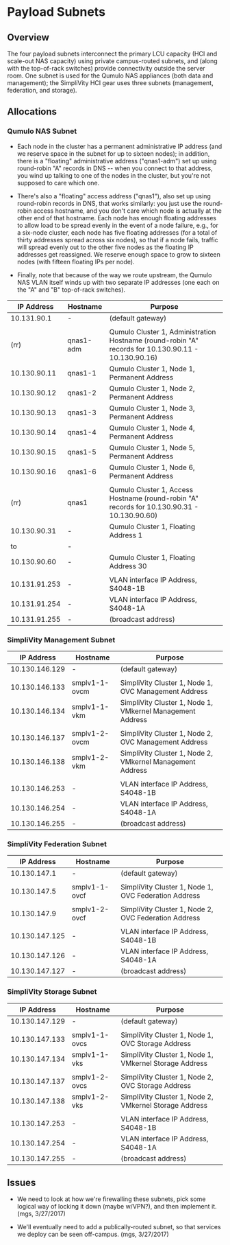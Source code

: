 # Payload Subnets

## Overview

The four payload subnets interconnect the primary LCU capacity (HCI and scale-out NAS capacity) 
using private campus-routed subnets, and (along with the top-of-rack switches) provide 
connectivity outside the server room.  One subnet is used for the Qumulo NAS appliances 
(both data and management); the SimpliVity HCI gear uses three subnets (management, 
federation, and storage).

## Allocations

### Qumulo NAS Subnet

*   Each node in the cluster has a permanent administrative IP address (and we reserve space
    in the subnet for up to sixteen nodes); in addition, there is a "floating" administrative
    address ("qnas1-adm") set up using round-robin "A" records in DNS -- when you connect to
    that address, you wind up talking to one of the nodes in the cluster, but you're not
    supposed to care which one.
    
*   There's also a "floating" access address ("qnas1"), also set up using round-robin records
    in DNS, that works similarly: you just use the round-robin access hostname, and you don't
    care which node is actually at the other end of that hostname.  Each node has enough
    floating addresses to allow load to be spread evenly in the event of a node failure,
    e.g., for a six-node cluster, each node has five floating addresses (for a total of thirty
    addresses spread across six nodes), so that if a node fails, traffic will spread evenly
    out to the other five nodes as the floating IP addresses get reassigned.  We reserve 
    enough space to grow to sixteen nodes (with fifteen floating IPs per node).
    
*   Finally, note that because of the way we route upstream, the Qumulo NAS VLAN itself winds
    up with two separate IP addresses (one each on the "A" and "B" top-of-rack switches).

| IP Address     | Hostname      | Purpose                                                                                             |
| -------------- | ------------- | --------------------------------------------------------------------------------------------------- |
| 10.131.90.1    | -             | (default gateway)                                                                                   |
||||
| (rr)           | qnas1-adm     | Qumulo Cluster 1, Administration Hostname (round-robin "A" records for 10.130.90.11 - 10.130.90.16) |
| 10.130.90.11   | qnas1-1       | Qumulo Cluster 1, Node 1, Permanent Address                                                         |
| 10.130.90.12   | qnas1-2       | Qumulo Cluster 1, Node 2, Permanent Address                                                         |
| 10.130.90.13   | qnas1-3       | Qumulo Cluster 1, Node 3, Permanent Address                                                         |
| 10.130.90.14   | qnas1-4       | Qumulo Cluster 1, Node 4, Permanent Address                                                         |
| 10.130.90.15   | qnas1-5       | Qumulo Cluster 1, Node 5, Permanent Address                                                         |
| 10.130.90.16   | qnas1-6       | Qumulo Cluster 1, Node 6, Permanent Address                                                         |
||||
| (rr)           | qnas1         | Qumulo Cluster 1, Access Hostname (round-robin "A" records for 10.130.90.31 - 10.130.90.60)         |
| 10.130.90.31   | -             | Qumulo Cluster 1, Floating Address 1                                                                |
| to             | -             |                                                                                                     |
| 10.130.90.60   | -             | Qumulo Cluster 1, Floating Address 30                                                               |
||||
| 10.131.91.253  | -            | VLAN interface IP Address, S4048-1B                                                                  |
| 10.131.91.254  | -            | VLAN interface IP Address, S4048-1A                                                                  |
| 10.131.91.255  | -            | (broadcast address)                                                                                  |

### SimpliVity Management Subnet

| IP Address     | Hostname      | Purpose                                                                                             |
| -------------- | ------------- | --------------------------------------------------------------------------------------------------- |
| 10.130.146.129 | -             | (default gateway)                                                                                   |
||||
| 10.130.146.133 | smplv1-1-ovcm | SimpliVity Cluster 1, Node 1, OVC Management Address                                                |
| 10.130.146.134 | smplv1-1-vkm  | SimpliVity Cluster 1, Node 1, VMkernel Management Address                                           |
||||
| 10.130.146.137 | smplv1-2-ovcm | SimpliVity Cluster 1, Node 2, OVC Management Address                                                |
| 10.130.146.138 | smplv1-2-vkm  | SimpliVity Cluster 1, Node 2, VMkernel Management Address                                           |
||||
| 10.130.146.253 | -             | VLAN interface IP Address, S4048-1B                                                                 |
| 10.130.146.254 | -             | VLAN interface IP Address, S4048-1A                                                                 |
| 10.130.146.255 | -             | (broadcast address)                                                                                 |

### SimpliVity Federation Subnet

| IP Address     | Hostname      | Purpose                                                                                             |
| -------------- | ------------- | --------------------------------------------------------------------------------------------------- |
| 10.130.147.1   | -             | (default gateway)                                                                                   |
||||
| 10.130.147.5   | smplv1-1-ovcf | SimpliVity Cluster 1, Node 1, OVC Federation Address                                                |
||||
| 10.130.147.9   | smplv1-2-ovcf | SimpliVity Cluster 1, Node 2, OVC Federation Address                                                |
||||
| 10.130.147.125 | -             | VLAN interface IP Address, S4048-1B                                                                 |
| 10.130.147.126 | -             | VLAN interface IP Address, S4048-1A                                                                 |
| 10.130.147.127 | -             | (broadcast address)                                                                                 |

### SimpliVity Storage Subnet

| IP Address     | Hostname      | Purpose                                                                                             |
| -------------- | ------------- | --------------------------------------------------------------------------------------------------- |
| 10.130.147.129 | -             | (default gateway)                                                                                   |
||||
| 10.130.147.133 | smplv1-1-ovcs | SimpliVity Cluster 1, Node 1, OVC Storage Address                                                   |
| 10.130.147.134 | smplv1-1-vks  | SimpliVity Cluster 1, Node 1, VMkernel Storage Address                                              |
||||
| 10.130.147.137 | smplv1-2-ovcs | SimpliVity Cluster 1, Node 2, OVC Storage Address                                                   |
| 10.130.147.138 | smplv1-2-vks  | SimpliVity Cluster 1, Node 2, VMkernel Storage Address                                              |
||||
| 10.130.147.253 | -             | VLAN interface IP Address, S4048-1B                                                                 |
| 10.130.147.254 | -             | VLAN interface IP Address, S4048-1A                                                                 |
| 10.130.147.255 | -             | (broadcast address)                                                                                 |

## Issues

*   We need to look at how we're firewalling these subnets, pick some logical way
    of locking it down (maybe w/VPN?), and then implement it. (mgs, 3/27/2017)

*   We'll eventually need to add a publically-routed subnet, so that services we
    deploy can be seen off-campus. (mgs, 3/27/2017)
